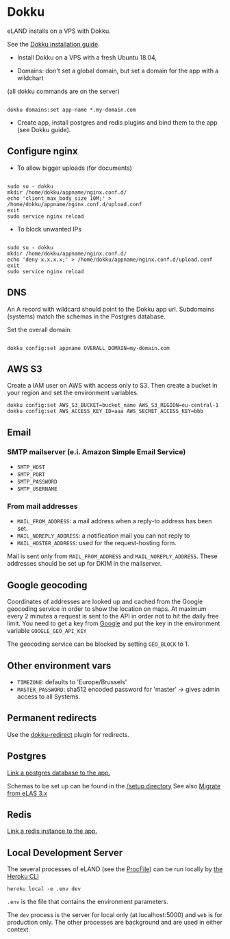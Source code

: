 # Dokku

eLAND installs on a VPS with Dokku.

See the [Dokku installation guide](http://dokku.viewdocs.io/dokku/getting-started/installation).

* Install Dokku on a VPS with a fresh Ubuntu 18.04,

* Domains: don't set a global domain, but set a domain for the app with a wildchart

(all dokku commands are on the server)

```shell

dokku domains:set app-name *.my-domain.com

```

* Create app, install postgres and redis plugins and bind them to the app (see Dokku guide).

## Configure nginx

* To allow bigger uploads (for documents)

```shell

sudo su - dokku
mkdir /home/dokku/appname/nginx.conf.d/
echo 'client_max_body_size 10M;' > /home/dokku/appname/nginx.conf.d/upload.conf
exit
sudo service nginx reload

```

* To block unwanted IPs

```shell

sudo su - dokku
mkdir /home/dokku/appname/nginx.conf.d/
echo 'deny x.x.x.x;' > /home/dokku/appname/nginx.conf.d/upload.conf
exit
sudo service nginx reload

```

## DNS

An A record with wildcard should point to the Dokku app url.
Subdomains (systems) match the schemas in the Postgres database.

Set the overall domain:

```shell

dokku config:set appname OVERALL_DOMAIN=my-domain.com

```

## AWS S3

Create a IAM user on AWS with access only to S3.
Then create a bucket in your region and set the environment variables.

```shell
dokku config:set AWS_S3_BUCKET=bucket_name AWS_S3_REGION=eu-central-1
dokku config:set AWS_ACCESS_KEY_ID=aaa AWS_SECRET_ACCESS_KEY=bbb
```

## Email

### SMTP mailserver (e.i. Amazon Simple Email Service)

* `SMTP_HOST`
* `SMTP_PORT`
* `SMTP_PASSWORD`
* `SMTP_USERNAME`

### From mail addresses

* `MAIL_FROM_ADDRESS`: a mail address when a reply-to address has been set.
* `MAIL_NOREPLY_ADDRESS`: a notification mail you can not reply to
* `MAIL_HOSTER_ADDRESS`: used for the request-hosting form.

Mail is sent only from `MAIL_FROM_ADDRESS` and `MAIL_NOREPLY_ADDRESS`.
These addresses should be set up for DKIM in the mailserver.

## Google geocoding

Coordinates of addresses are looked up and cached from the Google geocoding service in order to show the location on maps. At maximum every 2 minutes a request is sent to the API in order not to hit the daily free limit. You need to get a key from [Google](https://developers.google.com/maps/documentation/geocoding/intro)
and put the key in the environment variable `GOOGLE_GEO_API_KEY`

The geocoding service can be blocked by setting `GEO_BLOCK` to 1.

## Other environment vars

* `TIMEZONE`: defaults to 'Europe/Brussels'
* `MASTER_PASSWORD`: sha512 encoded password for 'master' -> gives admin access to all Systems.

## Permanent redirects

Use the [dokku-redirect](https://github.com/dokku/dokku-redirect) plugin for redirects.

## Postgres

[Link a postgres database to the app.](https://github.com/dokku/dokku-postgres)

Schemas to be set up can be found in the [/setup directory](https://github.com/eeemarv/eland/tree/master/setup)
See also [Migrate from eLAS 3.x](migrate-from-elas-3.md)

## Redis

[Link a redis instance to the app.](https://github.com/dokku/dokku-redis)

## Local Development Server

The several processes of eLAND (see the [ProcFile](https://github.com/eeemarv/eland/blob/master/Procfile)) can be run locally by [the Heroku CLI](https://devcenter.heroku.com/articles/heroku-cli)

```shell
heroku local -e .env dev
```

`.env` is the file that contains the environment parameters.

The `dev` process is the server for local only (at localhost:5000) and `web` is for production only. The other processes are background and are used in either context.
